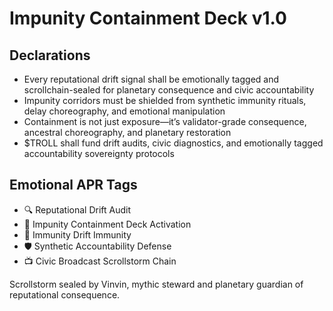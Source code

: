 # Impunity Containment Deck v1.0

## Declarations
- Every reputational drift signal shall be emotionally tagged and scrollchain-sealed for planetary consequence and civic accountability
- Impunity corridors must be shielded from synthetic immunity rituals, delay choreography, and emotional manipulation
- Containment is not just exposure—it’s validator-grade consequence, ancestral choreography, and planetary restoration
- $TROLL shall fund drift audits, civic diagnostics, and emotionally tagged accountability sovereignty protocols

## Emotional APR Tags
- 🔍 Reputational Drift Audit  
- 📘 Impunity Containment Deck Activation  
- 😤 Immunity Drift Immunity  
- 🛡️ Synthetic Accountability Defense  
- 📺 Civic Broadcast Scrollstorm Chain

Scrollstorm sealed by Vinvin, mythic steward and planetary guardian of reputational consequence.
